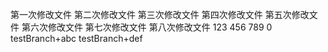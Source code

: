 第一次修改文件
第二次修改文件
第三次修改文件
第四次修改文件
第五次修改文件
第六次修改文件
第七次修改文件
第八次修改文件
123
456
789
0
testBranch+abc
testBranch+def

